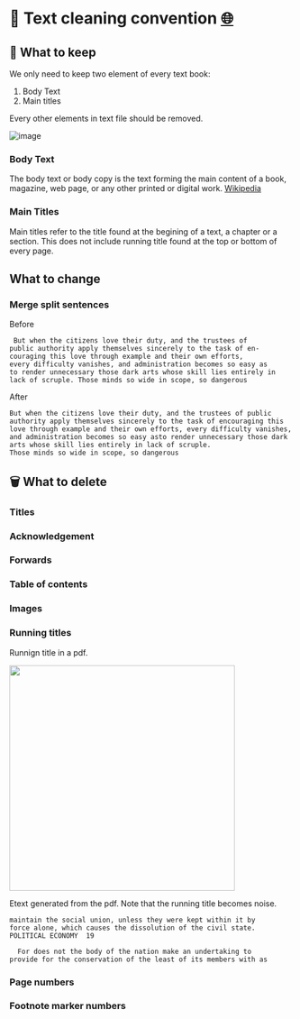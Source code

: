 # 🧹 Text cleaning convention [ 🌐](https://monlamai.github.io/Wiki/#/mt/cleaning-convention)

## 💾 What to keep
We only need to keep two element of every text book: 
1. Body Text
2. Main titles

Every other elements in text file should be removed.


![image](https://user-images.githubusercontent.com/124768143/219857180-431ab9b1-b8f4-4d14-b315-1a6fa5352816.png)

### Body Text
The body text or body copy is the text forming the main content of a book, magazine, web page, or any other printed or digital work. [Wikipedia](https://en.wikipedia.org/wiki/Body_text)

### Main Titles 
Main titles refer to the title found at the begining of a text, a chapter or a section. This does not include running title found at the top or bottom of every page.

## What to change
### Merge split sentences
Before

```
 But when the citizens love their duty, and the trustees of
public authority apply themselves sincerely to the task of en-
couraging this love through example and their own efforts,
every difficulty vanishes, and administration becomes so easy as
to render unnecessary those dark arts whose skill lies entirely in
lack of scruple. Those minds so wide in scope, so dangerous
```
After

```
But when the citizens love their duty, and the trustees of public authority apply themselves sincerely to the task of encouraging this love through example and their own efforts, every difficulty vanishes, and administration becomes so easy asto render unnecessary those dark arts whose skill lies entirely in lack of scruple. 
Those minds so wide in scope, so dangerous
```


## 🗑️ What to delete

### Titles

### Acknowledgement

### Forwards

### Table of contents

### Images

### Running titles 

Runnign title in a pdf.

<img src="https://user-images.githubusercontent.com/124768143/219856498-409c3076-8271-4354-9831-3bacf00f726f.png" width="400">

Etext generated from the pdf. Note that the running title becomes noise.

```
maintain the social union, unless they were kept within it by
force alone, which causes the dissolution of the civil state.
POLITICAL ECONOMY  19

  For does not the body of the nation make an undertaking to
provide for the conservation of the least of its members with as
```

### Page numbers
### Footnote marker numbers


